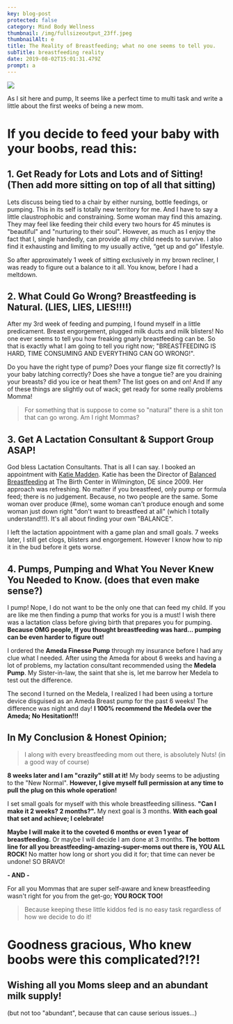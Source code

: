 ```yaml
---
key: blog-post
protected: false
category: Mind Body Wellness
thumbnail: /img/fullsizeoutput_23ff.jpeg
thumbnailAlt: e
title: The Reality of Breastfeeding; what no one seems to tell you.
subTitle: breastfeeding reality
date: 2019-08-02T15:01:31.479Z
prompt: a
---
```

![](/img/fullsizeoutput_23ff.jpeg)

As I sit here and pump, It seems like a perfect time to multi task and write a little about the first weeks of being a new mom. 

# If you decide to feed your baby with your boobs, read this:

## 1. Get Ready for Lots and Lots and of Sitting! (Then add more sitting on top of all that sitting)

Lets discuss being tied to a chair by either nursing, bottle feedings, or pumping. This in its self is totally new territory for me. And I have to say a little claustrophobic and constraining. Some woman may find this amazing. They may feel like feeding their child every two hours for 45 minutes is "beautiful" and "nurturing to their soul". However, as much as I enjoy the fact that I, single handedly, can provide all my child needs to survive. I also find it exhausting and limiting to my usually active, “get up and go” lifestyle. 

So after approximately 1 week of sitting exclusively in my brown recliner, I was ready to figure out a balance to it all. You know, before I had a meltdown.

## 2. What Could Go Wrong? Breastfeeding is Natural. (LIES, LIES, LIES!!!!)

After my 3rd week of feeding and pumping, I found myself in a little predicament. Breast engorgement, plugged milk ducts and milk blisters! No one ever seems to tell you how freaking gnarly breastfeeding can be. So that is exactly what I am going to tell you right now; "BREASTFEEDING IS HARD, TIME CONSUMING AND EVERYTHING CAN GO WRONG!". 

Do you have the right type of pump? Does your flange size fit correctly? Is your baby latching correctly? Does she have a tongue tie? are you draining your breasts? did you ice or heat them? The list goes on and on! And If any of these things are slightly out of wack; get ready for some really problems Momma! 

> For something that is suppose to come so "natural" there is a shit ton that can go wrong. Am I right Mommas? 

## 3. Get A Lactation Consultant & Support Group ASAP!

God bless Lactation Consultants. That is all I can say. I booked an appointment with [Katie Madden](https://balancedbreastfeeding.com/katie-madden/). Katie has been the Director of [Balanced Breastfeeding](https://balancedbreastfeeding.com/) at The Birth Center in Wilmington, DE since 2009. Her approach was refreshing. No matter if you breastfeed, only pump or formula feed; there is no judgement. Because, no two people are the same. Some woman over produce (#me), some woman can't produce enough and some woman just down right "don't want to breastfeed at all" (which I totally understand!!!). It's all about finding your own "BALANCE". 

I left the lactation appointment with a game plan and small goals. 7 weeks later, I still get clogs, blisters and engorgement. However I know how to nip it in the bud before it gets worse.

## 4. Pumps, Pumping and What You Never Knew You Needed to Know. (does that even make sense?)

I pump! Nope, I do not want to be the only one that can feed my child. If you are like me then finding a pump that works for you is a must! I wish there was a lactation class before giving birth that prepares you for pumping. **Because OMG people, If you thought breastfeeding was hard... pumping can be even harder to figure out!** 

I ordered the **Ameda Finesse Pump** through my insurance before I had any clue what I needed. After using the Ameda for about 6 weeks and having a lot of problems, my lactation consultant recommended using the **Medela Pump**. My Sister-in-law, the saint that she is, let me barrow her Medela to test out the difference. 

The second I turned on the Medela, I realized I had been using a torture device disguised as an Ameda Breast pump for the past 6 weeks! The difference was night and day! **I 100% recommend the Medela over the Ameda; No Hesitation!!!**



## In My Conclusion & Honest Opinion; 

>
>
> I along with every breastfeeding mom out there, is absolutely Nuts! (in a good way of course)

**8 weeks later and I am "crazily" still at it!** My body seems to be adjusting to the "New Normal". **However, I give myself full permission at any time to pull the plug on this whole operation!** 

I set small goals for myself with this whole breastfeeding silliness. **"Can I make it 2 weeks? 2 months?".** My next goal is 3 months. **With each goal that set and achieve; I celebrate!** 

**Maybe I will make it to the coveted 6 months or even 1 year of breastfeeding.** Or maybe I will decide I am done at 3 months. **The bottom line for all you breastfeeding-amazing-super-moms out there is, YOU ALL ROCK!** No matter how long or short you did it for; that time can never be undone! SO BRAVO!

**\- AND -**  

For all you Mommas that are super self-aware and knew breastfeeding wasn't right for you from the get-go; **YOU ROCK TOO!**

> Because keeping these little kiddos fed is no easy task regardless of how we decide to do it!

# Goodness gracious, Who knew boobs were this complicated?!?! 

## 

## Wishing all you Moms sleep and an abundant milk supply!

 (but not too "abundant", because that can cause serious issues...)
